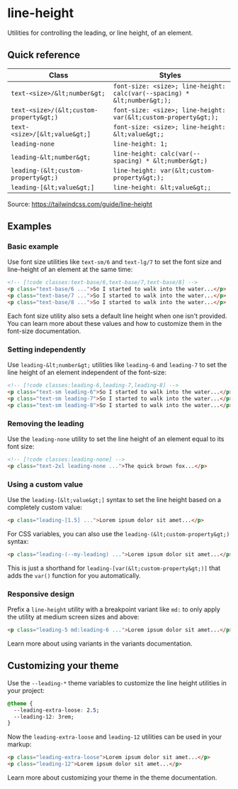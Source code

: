 # line-height

Utilities for controlling the leading, or line height, of an element.

## Quick reference

| Class | Styles |
|---|---|
| `text-<size>/&lt;number&gt;` | `font-size: <size>; line-height: calc(var(--spacing) * &lt;number&gt;);` |
| `text-<size>/(&lt;custom-property&gt;)` | `font-size: <size>; line-height: var(&lt;custom-property&gt;);` |
| `text-<size>/[&lt;value&gt;]` | `font-size: <size>; line-height: &lt;value&gt;;` |
| `leading-none` | `line-height: 1;` |
| `leading-&lt;number&gt;` | `line-height: calc(var(--spacing) * &lt;number&gt;)` |
| `leading-(&lt;custom-property&gt;)` | `line-height: var(&lt;custom-property&gt;);` |
| `leading-[&lt;value&gt;]` | `line-height: &lt;value&gt;;` |

Source: https://tailwindcss.com/guide/line-height

## Examples

### Basic example

Use font size utilities like `text-sm/6` and `text-lg/7` to set the font size and line-height of an element at the same time:

```html
<!-- [!code classes:text-base/6,text-base/7,text-base/8] -->
<p class="text-base/6 ...">So I started to walk into the water...</p>
<p class="text-base/7 ...">So I started to walk into the water...</p>
<p class="text-base/8 ...">So I started to walk into the water...</p>
```

Each font size utility also sets a default line height when one isn't provided. You can learn more about these values and how to customize them in the font-size documentation.

### Setting independently

Use `leading-&lt;number&gt;` utilities like `leading-6` and `leading-7` to set the line height of an element independent of the font-size:

```html
<!-- [!code classes:leading-6,leading-7,leading-8] -->
<p class="text-sm leading-6">So I started to walk into the water...</p>
<p class="text-sm leading-7">So I started to walk into the water...</p>
<p class="text-sm leading-8">So I started to walk into the water...</p>
```

### Removing the leading

Use the `leading-none` utility to set the line height of an element equal to its font size:

```html
<!-- [!code classes:leading-none] -->
<p class="text-2xl leading-none ...">The quick brown fox...</p>
```

### Using a custom value

Use the `leading-[&lt;value&gt;]` syntax to set the line height based on a completely custom value:

```html
<p class="leading-[1.5] ...">Lorem ipsum dolor sit amet...</p>
```

For CSS variables, you can also use the `leading-(&lt;custom-property&gt;)` syntax:

```html
<p class="leading-(--my-leading) ...">Lorem ipsum dolor sit amet...</p>
```

This is just a shorthand for `leading-[var(&lt;custom-property&gt;)]` that adds the `var()` function for you automatically.

### Responsive design

Prefix a `line-height` utility with a breakpoint variant like `md:` to only apply the utility at medium screen sizes and above:

```html
<p class="leading-5 md:leading-6 ...">Lorem ipsum dolor sit amet...</p>
```

Learn more about using variants in the variants documentation.

## Customizing your theme

Use the `--leading-*` theme variables to customize the line height utilities in your project:

```css
@theme {
  --leading-extra-loose: 2.5;
  --leading-12: 3rem;
}
```

Now the `leading-extra-loose` and `leading-12` utilities can be used in your markup:

```html
<p class="leading-extra-loose">Lorem ipsum dolor sit amet...</p>
<p class="leading-12">Lorem ipsum dolor sit amet...</p>
```

Learn more about customizing your theme in the theme documentation.
